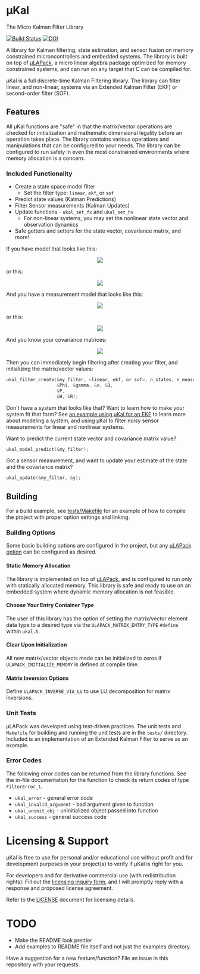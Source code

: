 # μKal
The Micro Kalman Filter Library

[![Build Status](https://travis-ci.com/SargisYonan/uKal.svg?branch=master)](https://travis-ci.com/SargisYonan/uKal)
[![DOI](https://zenodo.org/badge/167520013.svg)](https://zenodo.org/badge/latestdoi/167520013)


A library for Kalman filtering, state estimation, and sensor fusion on memory constrained microncontrollers and embedded systems. The library is built on top of [μLAPack](https://www.github.com/SargisYonan/ulapack), a micro linear algebra package optimized for memory constrained systems, and can run on any target that C can be compiled for.

μKal is a full discrete-time Kalman Filtering library. The library can filter linear, and non-linear, systems via an Extended Kalman Filter (EKF) or second-order filter (SOF).

## Features
All μKal functions are "safe" in that the matrix/vector operations are checked for initialization and mathematic dimensional legality before an operation takes place. The library contains various operations and manipulations that can be configured to your needs. The library can be configured to run safely in even the most constrained environments where memory allocation is a concern.

### Included Functionality

* Create a state space model filter
	- Set the filter type: `linear`, `ekf`, or `sof`
* Predict state values (Kalman Predictions)
* Filter Sensor measurements (Kalman Updates)
* Update functions - `ukal_set_fx` and `ukal_set_hx`
	- For non-linear systems, you may set the nonlinear state vector
	  and observation dynamics
* Safe getters and setters for the state vector, covariance matrix, and more!

If you have model that looks like this:
<p align="center">
  <img src="https://microsoft.codecogs.com/png.latex?\dpi{150}\vec{x}_{k&plus;1}&space;=&space;\Phi_k&space;\vec{x}_{k}&space;&plus;&space;\Gamma_k&space;\vec{w}_k">
</p>

or this:
<p align="center">
  <img src="https://microsoft.codecogs.com/png.latex?\dpi{150}\vec{f}(\vec{x}_{k},&space;\vec{w}_k)">
</p>


And you have a measurement model that looks like this:
<p align="center">
  <img src="https://microsoft.codecogs.com/png.latex?\dpi{150}\vec{y}_k&space;=&space;H_k&space;\vec{x}_k&space;&plus;&space;\vec{\nu}_k">
</p>

or this:
<p align="center">
  <img src="https://microsoft.codecogs.com/png.latex?\dpi{150}\vec{y}_k&space;=&space;\vec{h}_k(\vec{x}_k)&space;&plus;&space;\vec{\nu}_k">
</p>

And you know your covariance matrices: 
<p align="center">
  <img src="https://render.githubusercontent.com/render/math?math=P,Q,R">
</p>


Then you can immediately begin filtering after creating your filter, and initializing the matrix/vector values:
```C
ukal_filter_create(&my_filter, <linear, ekf, or sof>, n_states, n_measurements,
                   &Phi, &gamma, &x, &Q,
                   &P,
                   &H, &R);
```

Don't have a system that looks like that? Want to learn how to make your system fit that form?
See [an example using μKal for an EKF](http://www.yonan.org/ukal/examples/ekf_example.html) to learn more about modeling a system, and using μKal to filter noisy sensor measurements for linear and nonlinear systems.

Want to predict the current state vector and covariance matrix value?
```C
ukal_model_predict(&my_filter);
```

Got a sensor measurement, and want to update your estimate of the state and the covariance matrix?
```C
ukal_update(&my_filter, &y);
```

## Building
For a build example, see [tests/Makefile](tests/Makefile) for an example of how to compile the project with proper option settings and linking.

### Building Options
Some basic building options are configured in the project, but any [μLAPack option](src/uLAPack/src/ulapack_options.h) can be configured as desired.

#### Static Memory Allocation
The library is implemented on top of [μLAPack](https://www.github.com/SargisYonan/ulapack), and is configured to run only with statically allocated memory. This library is safe and ready to use on an embedded system where dynamic memory allocation is not feasible.

#### Choose Your Entry Container Type
The user of this library has the option of setting the matrix/vector element data type to a desired type via the `ULAPACK_MATRIX_ENTRY_TYPE` `#define` within `ukal.h`.

#### Clear Upon Initialization
All new matrix/vector objects made can be initialized to zeros if `ULAPACK_INITIALIZE_MEMORY` is defined at compile time.

#### Matrix Inversion Options
Define `ULAPACK_INVERSE_VIA_LU` to use LU decomposition for matrix inversions.

### Unit Tests
μLAPack was developed using test-driven practices. The unit tests and `Makefile` for building and running the unit tests are in the `tests/` directory. Included is an implementation of an Extended Kalman Filter to serve as an example.

### Error Codes
The following error codes can be returned from the library functions. See the in-file documentation for the function to check its return codes of type `FilterError_t`.

* `ukal_error` -  general error code
* `ukal_invalid_argument` - bad argument given to function
* `ukal_uninit_obj` - uninitialized object passed into function
* `ukal_success` - general success code

# Licensing & Support
μKal is free to use for personal and/or educational use without profit and for development purposes in your project(s) to verify if μKal is right for you. 

For developers and for derivative commercial use (with redistribution rights):
Fill out the [licensing inquiry form](https://goo.gl/forms/8QpSDgC3JthAGoTG2), and I will promptly reply with a response and proposed license agreement.

Refer to the [LICENSE](LICENSE) document for licensing details.

# TODO
* Make the README look prettier
* Add examples to README file itself and not just the examples directory.

Have a suggestion for a new feature/function? File an issue in this repository with your requests.
